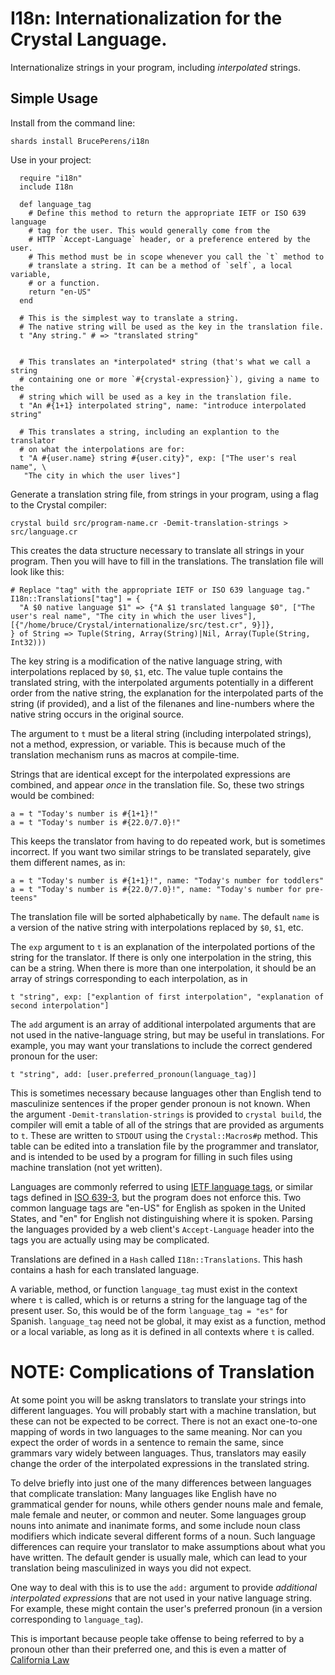 # I18n: Internationalization for the Crystal Language.
Internationalize strings in your program, including *interpolated* strings.
## Simple Usage
Install from the command line:
```shell
shards install BrucePerens/i18n
```

Use in your project:
```crystal
  require "i18n"
  include I18n

  def language_tag
    # Define this method to return the appropriate IETF or ISO 639 language
    # tag for the user. This would generally come from the
    # HTTP `Accept-Language` header, or a preference entered by the user.
    # This method must be in scope whenever you call the `t` method to
    # translate a string. It can be a method of `self`, a local variable,
    # or a function.
    return "en-US"
  end

  # This is the simplest way to translate a string.
  # The native string will be used as the key in the translation file.
  t "Any string." # => "translated string"

  
  # This translates an *interpolated* string (that's what we call a string
  # containing one or more `#{crystal-expression}`), giving a name to the
  # string which will be used as a key in the translation file.
  t "An #{1+1} interpolated string", name: "introduce interpolated string"

  # This translates a string, including an explantion to the translator
  # on what the interpolations are for:
  t "A #{user.name} string #{user.city}", exp: ["The user's real name", \
   "The city in which the user lives"]
```

Generate a translation string file, from strings
in your program, using a flag to the Crystal compiler:
```shell
crystal build src/program-name.cr -Demit-translation-strings > src/language.cr
```
This creates the data structure necessary to translate all strings in your
program. Then you will have to fill in the translations. The translation file
will look like this:
```crystal
# Replace "tag" with the appropriate IETF or ISO 639 language tag."
I18n::Translations["tag"] = {
  "A $0 native language $1" => {"A $1 translated language $0", ["The user's real name", "The city in which the user lives"], [{"/home/bruce/Crystal/internationalize/src/test.cr", 9}]},
} of String => Tuple(String, Array(String)|Nil, Array(Tuple(String, Int32)))
```
The key string is a modification of the native language string, with
interpolations replaced by `$0`, `$1`, etc. The value tuple contains the
translated string, with the interpolated arguments potentially in a
different order from the native string, the explanation for the interpolated
parts of the string (if provided), and a list of the filenanes and line-numbers
where the native string occurs in the original source.

The argument to `t` must be a literal string (including interpolated strings),
not a method, expression, or variable. This is because much of the
translation mechanism runs as macros at compile-time.

Strings that are identical except for the interpolated expressions are
combined, and appear *once* in the translation file.
So, these two strings would be combined:
```crystal
a = t "Today's number is #{1+1}!"
a = t "Today's number is #{22.0/7.0}!"
```
This keeps the translator from having to do repeated work, but is sometimes
incorrect. If you want two similar strings to be translated separately, give
them different names, as in:
```crystal
a = t "Today's number is #{1+1}!", name: "Today's number for toddlers"
a = t "Today's number is #{22.0/7.0}!", name: "Today's number for pre-teens"
```
The translation file will be sorted alphabetically by `name`. The default `name`
is a version of the native string with interpolations replaced by `$0`, `$1`,
etc.

The `exp` argument to `t` is an explanation of the interpolated portions of
the string for the translator. If there is only one interpolation in the
string, this can be a string. When there is more than one interpolation, it
should be an array of strings corresponding to each interpolation, as in
```crystal
t "string", exp: ["explantion of first interpolation", "explanation of second interpolation"]
```
The `add` argument is an array of additional interpolated arguments that are
not used in the native-language string, but may be useful in translations. For
example, you may want your translations to include the correct gendered
pronoun for the user:
```crystal
t "string", add: [user.preferred_pronoun(language_tag)]
```
This is sometimes necessary because languages other than English tend to
masculinize sentences if the proper gender pronoun is not known.
When the argument `-Demit-translation-strings` is provided to
`crystal build`,
the compiler will emit a table of all of the strings that are provided
as arguments to `t`.
These are written to `STDOUT` using the `Crystal::Macros#p` method.
This table can be edited into a translation file by the
programmer and translator, and is intended to be used by a program for
filling in such files using machine translation (not yet written).

Languages are commonly referred to using
[IETF language tags](https://en.wikipedia.org/wiki/IETF_language_tag),
or similar tags defined in [ISO 639-3](https://en.wikipedia.org/wiki/ISO_639-3),
but the program does not enforce this. Two common
language tags are "en-US" for English as spoken in the United States, and
"en" for English not distinguishing where it is spoken. Parsing the languages
provided by a web client's `Accept-Language` header into the tags you are
actually using may be complicated.

Translations are defined in a `Hash` called `I18n::Translations`.
This hash contains a hash for each translated language.

A variable, method, or function `language_tag` must exist in the context where
`t` is called, which is or returns a
string for the language tag of the present user. So, this would be of
the form `language_tag = "es"` for Spanish.
`language_tag` need not be global, it may exist
as a function, method or a local variable, as long as it is defined in all
contexts
where `t` is called.

# NOTE: Complications of Translation

At some point you will be askng translators to translate your strings
into different languages. You will probably start with a machine
translation, but these can not be expected to be correct.
There is not an exact one-to-one mapping of words in two languages to the
same meaning. Nor can you expect the order of words in a sentence to remain
the same, since grammars vary widely between languages. Thus, translators may
easily change the order of the interpolated expressions in the translated
string.

To delve briefly into just one of the many differences between languages
that complicate translation:
Many languages like English have no grammatical gender for nouns, while
others gender nouns male and female, male female and neuter, or common
and neuter. Some languages group nouns into animate and inanimate forms,
and some include noun class modifiers which indicate several different
forms of a noun. Such language differences can
require your translator to make assumptions about what you have
written. The default gender is usually male, which can lead to your
translation being masculinized in ways you did not expect.

One way to deal with this is to use the `add:` argument to provide
*additional interpolated expressions*
that are not used in your native language string. For example, these
might contain the user's preferred pronoun (in a version corresponding
to `language_tag`).

This is important because people take offense to being referred to by
a pronoun other than their preferred one,
and this is even a matter of [California Law](https://leginfo.legislature.ca.gov/faces/billNavClient.xhtml?bill_id=201720180SB179)
